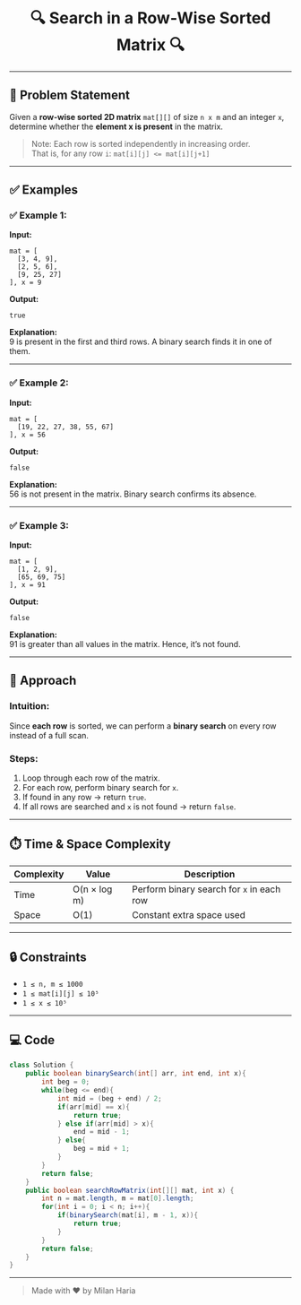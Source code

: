 <h1 align="center">🔍 Search in a Row-Wise Sorted Matrix 🔍</h1>

---

## 📝 Problem Statement

Given a **row-wise sorted 2D matrix** `mat[][]` of size `n x m` and an integer `x`,  
determine whether the **element x is present** in the matrix.

> Note: Each row is sorted independently in increasing order.  
> That is, for any row `i`: `mat[i][j] <= mat[i][j+1]`

---

## ✅ Examples

### ✅ Example 1:
**Input:**  
```
mat = [
  [3, 4, 9],
  [2, 5, 6],
  [9, 25, 27]
], x = 9
```
**Output:**  
```
true
```
**Explanation:**  
9 is present in the first and third rows. A binary search finds it in one of them.

---

### ✅ Example 2:
**Input:**  
```
mat = [
  [19, 22, 27, 38, 55, 67]
], x = 56
```
**Output:**  
```
false
```
**Explanation:**  
56 is not present in the matrix. Binary search confirms its absence.

---

### ✅ Example 3:
**Input:**  
```
mat = [
  [1, 2, 9],
  [65, 69, 75]
], x = 91
```
**Output:**  
```
false
```
**Explanation:**  
91 is greater than all values in the matrix. Hence, it’s not found.

---

## 🧠 Approach

### Intuition:
Since **each row** is sorted, we can perform a **binary search** on every row instead of a full scan.

### Steps:

1. Loop through each row of the matrix.
2. For each row, perform binary search for `x`.
3. If found in any row → return `true`.
4. If all rows are searched and `x` is not found → return `false`.

---

## ⏱️ Time & Space Complexity

| Complexity | Value        | Description                                  |
|------------|--------------|----------------------------------------------|
| Time       | O(n × log m) | Perform binary search for `x` in each row   |
| Space      | O(1)         | Constant extra space used                   |

---

## 🔒 Constraints

- `1 ≤ n, m ≤ 1000`
- `1 ≤ mat[i][j] ≤ 10⁵`
- `1 ≤ x ≤ 10⁵`

---

## 💻 Code

```java
class Solution {
    public boolean binarySearch(int[] arr, int end, int x){
        int beg = 0;
        while(beg <= end){
            int mid = (beg + end) / 2;
            if(arr[mid] == x){
                return true;
            } else if(arr[mid] > x){
                end = mid - 1;
            } else{
                beg = mid + 1;
            }
        }
        return false;
    }
    public boolean searchRowMatrix(int[][] mat, int x) {
        int n = mat.length, m = mat[0].length;
        for(int i = 0; i < n; i++){
            if(binarySearch(mat[i], m - 1, x)){
                return true;
            }
        }
        return false;
    }
}
```

---

> Made with ❤️ by Milan Haria

